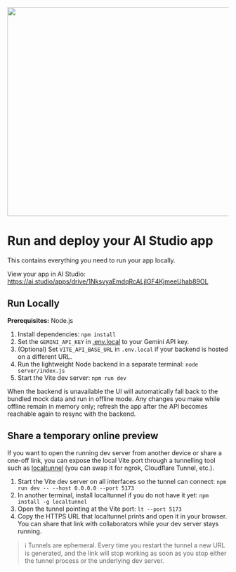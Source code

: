<div align="center">
<img width="1200" height="475" alt="GHBanner" src="https://github.com/user-attachments/assets/0aa67016-6eaf-458a-adb2-6e31a0763ed6" />
</div>

# Run and deploy your AI Studio app

This contains everything you need to run your app locally.

View your app in AI Studio: https://ai.studio/apps/drive/1NksvyaEmdqRcALjlGF4KjmeeUhab89OL

## Run Locally

**Prerequisites:**  Node.js


1. Install dependencies:
   `npm install`
2. Set the `GEMINI_API_KEY` in [.env.local](.env.local) to your Gemini API key.
3. (Optional) Set `VITE_API_BASE_URL` in `.env.local` if your backend is hosted on a different URL.
4. Run the lightweight Node backend in a separate terminal:
   `node server/index.js`
5. Start the Vite dev server:
   `npm run dev`

When the backend is unavailable the UI will automatically fall back to the bundled mock data and run in offline mode. Any changes you make while offline remain in memory only; refresh the app after the API becomes reachable again to resync with the backend.

## Share a temporary online preview

If you want to open the running dev server from another device or share a one-off link, you can expose the local Vite port through a tunnelling tool such as [localtunnel](https://github.com/localtunnel/localtunnel) (you can swap it for ngrok, Cloudflare Tunnel, etc.).

1. Start the Vite dev server on all interfaces so the tunnel can connect:
   `npm run dev -- --host 0.0.0.0 --port 5173`
2. In another terminal, install localtunnel if you do not have it yet:
   `npm install -g localtunnel`
3. Open the tunnel pointing at the Vite port:
   `lt --port 5173`
4. Copy the HTTPS URL that localtunnel prints and open it in your browser. You can share that link with collaborators while your dev server stays running.

> ℹ️  Tunnels are ephemeral. Every time you restart the tunnel a new URL is generated, and the link will stop working as soon as you stop either the tunnel process or the underlying dev server.
